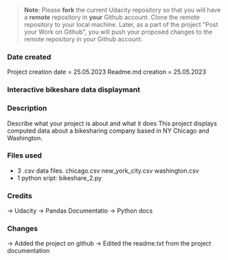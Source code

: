 >**Note**: Please **fork** the current Udacity repository so that you will have a **remote** repository in **your** Github account. Clone the remote repository to your local machine. Later, as a part of the project "Post your Work on Github", you will push your proposed changes to the remote repository in your Github account.

### Date created
Project creation date = 25.05.2023 
Readme.md creation = 25.05.2023

### Interactive bikeshare data displaymant 

### Description
Describe what your project is about and what it does
This project displays computed data about a bikesharing company based in NY Chicago and Washington.

### Files used
- 3 .csv data files.
	 chicago.csv
	 new_york_city.csv
	 washington.csv
- 1 python sript: 
	bikeshare_2.py

### Credits
-> Udacity 
-> Pandas Documentatio 
-> Python docs

### Changes 
-> Added the project on github
-> Edited the readme.txt from the project documentation